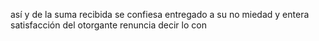 así
y de la suma recibida se confiesa entregado a su
no
miedad y entera satisfacción del otorgante renuncia decir lo
con